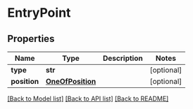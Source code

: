 # EntryPoint

## Properties
Name | Type | Description | Notes
------------ | ------------- | ------------- | -------------
**type** | **str** |  | [optional] 
**position** | [**OneOfPosition**](OneOfPosition.md) |  | [optional] 

[[Back to Model list]](../README.md#documentation-for-models) [[Back to API list]](../README.md#documentation-for-api-endpoints) [[Back to README]](../README.md)


